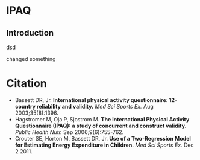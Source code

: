 # IPAQ

## Introduction

dsd

changed something

# Citation

* Bassett DR, Jr. **International physical activity questionnaire: 12-country reliability and validity.** *Med Sci Sports Ex.* Aug 2003;35(8):1396.
* Hagstromer M, Oja P, Sjostrom M. **The International Physical Activity Questionnaire (IPAQ): a study of concurrent and construct validity.** *Public Health Nutr.* Sep 2006;9(6):755-762.
* Crouter SE, Horton M, Bassett DR, Jr. **Use of a Two-Regression Model for Estimating Energy Expenditure in Children.** *Med Sci Sports Ex.* Dec 2 2011.

